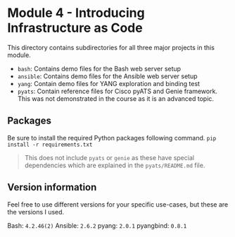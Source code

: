 # Module 4 - Introducing Infrastructure as Code
This directory contains subdirectories for all three major
projects in this module.
  * `bash`: Contains demo files for the Bash web server setup
  * `ansible`: Contains demo files for the Ansible web server setup
  * `yang`: Contain demo files for YANG exploration and binding test
  * `pyats`: Contain reference files for Cisco pyATS and Genie framework.
    This was not demonstrated in the course as it is an advanced topic.

## Packages
Be sure to install the required Python packages
following command. `pip install -r requirements.txt`

> This does not include `pyats` or `genie` as these have special
dependencies which are explained in the `pyats/README.md` file.

## Version information
Feel free to use different versions for your specific use-cases, but
these are the versions I used.

Bash: `4.2.46(2)`
Ansible: `2.6.2`
pyang: `2.0.1`
pyangbind: `0.8.1`
